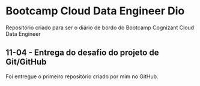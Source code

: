 # Bootcamp Cloud Data Engineer Dio
Repositório criado para ser o diário de bordo do Bootcamp Cognizant Cloud Data Engineer

## 11-04 - Entrega do desafio do projeto de Git/GitHub
Foi entregue o primeiro repositório criado por mim no GitHub.
